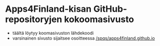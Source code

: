 Apps4Finland-kisan GitHub-repositoryjen kokoomasivusto
======================================================

- täältä löytyy koomasivuston lähdekoodi
- varsinainen sivusto sijaitsee osoitteessa [/spqs/apps4finland.github.io](https://github.com/spqs.github.io/)

